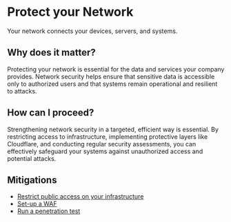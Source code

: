 # Protect your Network

Your network connects your devices, servers, and systems.

## Why does it matter?

Protecting your network is essential for the data and services your company
provides. Network security helps ensure that sensitive data is accessible only
to authorized users and that systems remain operational and resilient to
attacks.

## How can I proceed?

Strengthening network security in a targeted, efficient way is essential. By
restricting access to infrastructure, implementing protective layers like
Cloudflare, and conducting regular security assessments, you can effectively
safeguard your systems against unauthorized access and potential attacks.

## Mitigations

- [Restrict public access on your infrastructure](COR.NET.001_restrict_public_access_on_your_infrastructure.md)
- [Set-up a WAF](COR.NET.002_web_application_firewall.md)
- [Run a penetration test](COR.NET.003_penetration_test.md)
